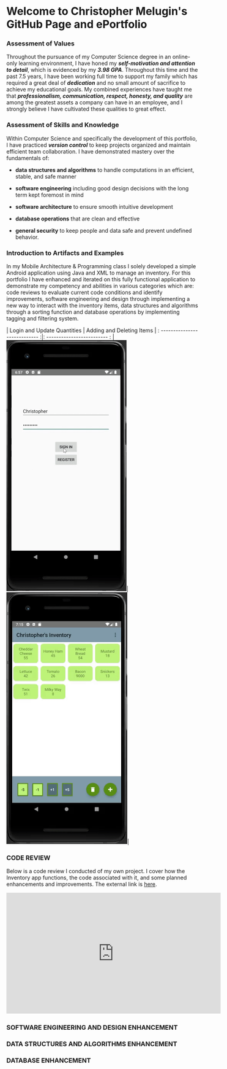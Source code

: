 # Welcome to Christopher Melugin's GitHub Page and ePortfolio

### Assessment of Values
Throughout the pursuance of my Computer Science degree in an online-only learning environment, I have honed my **_self-motivation and attention to detail_**, which is evidenced by my **_3.98 GPA_**. Throughout this time and the past 7.5 years, I have been working full time to support my family which has required a great deal of **_dedication_** and no small amount of sacrifice to achieve my educational goals. My combined experiences have taught me that **_professionalism, communication, respect, honesty, and quality_** are among the greatest assets a company can have in an employee, and I strongly believe I have cultivated these qualities to great effect. 

### Assessment of Skills and Knowledge
Within Computer Science and specifically the development of this portfolio, I have practiced **_version control_** to keep projects organized and maintain efficient team collaboration. I have demonstrated mastery over the fundamentals of:

- **data structures and algorithms** to handle computations in an efficient, stable, and safe manner

- **software engineering** including good design decisions with the long term kept foremost in mind

- **software architecture** to ensure smooth intuitive development

- **database operations** that are clean and effective

- **general security** to keep people and data safe and prevent undefined behavior.



### Introduction to Artifacts and Examples
In my Mobile Architecture & Programming class I solely developed a simple Android application using Java and XML to manage an inventory. For this portfolio I have enhanced and iterated on this fully functional application to demonstrate my competency and abilities in various categories which are: code reviews to evaluate current code conditions and identify improvements, software engineering and design through implementing a new way to interact with the inventory items, data structures and algorithms through a sorting function and database operations by implementing tagging and filtering system.


| Login and Update Quantities  | Adding and Deleting Items |
: ---------------------------- :|: ------------------------- :
|![Login and update quantities gif](Gifs/Login_update_qty.gif "Shows the original app functionality for logging in and updating quantities of an item")|![Adding and deleting items](Gifs/Add_delete.gif "Shows the original app functionality for adding and deleting items")|



### CODE REVIEW

Below is a code review I conducted of my own project. I cover how the Inventory app functions, the code associated with it, and some planned enhancements and improvements.
The external link is [here](https://www.youtube.com/watch?v=QE6oGewLaLA).

<iframe width="560" height="315" src="https://www.youtube.com/embed/QE6oGewLaLA" title="YouTube video player" frameborder="0" allow="accelerometer; autoplay; clipboard-write; encrypted-media; gyroscope; picture-in-picture" allowfullscreen></iframe>

### SOFTWARE ENGINEERING AND DESIGN ENHANCEMENT

### DATA STRUCTURES AND ALGORITHMS ENHANCEMENT

### DATABASE ENHANCEMENT
